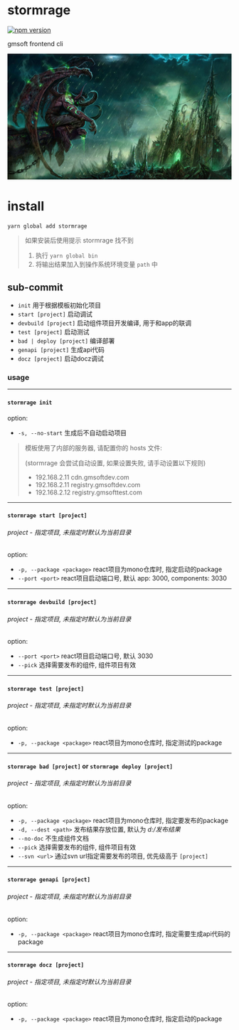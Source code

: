 # stormrage

[![npm version](https://img.shields.io/npm/v/stormrage.svg?style=flat-square)](https://www.npmjs.com/package/stormrage)

gmsoft frontend cli

![Illidan Stormrage](img/Illidan%20Stormrage.jpg)

# install

`yarn global add stormrage`

> 如果安装后使用提示 stormrage 找不到
> 1. 执行 `yarn global bin`
> 2. 将输出结果加入到操作系统环境变量 `path` 中

## sub-commit

- `init` 用于根据模板初始化项目
- `start [project]`  启动调试
- `devbuild [project]` 启动组件项目开发编译, 用于和app的联调
- `test [project]`  启动测试
- `bad | deploy [project]`  编译部署
- `genapi [project]`  生成api代码
- `docz [project]`  启动docz调试

### usage

---

#### `stormrage init`

option:
* `-s, --no-start` 生成后不自动启动项目

> 模板使用了内部的服务器, 请配置你的 hosts 文件:
>
> (stormrage 会尝试自动设置, 如果设置失败, 请手动设置以下规则)
>
> - 192.168.2.11 cdn.gmsoftdev.com
> - 192.168.2.11 registry.gmsoftdev.com
> - 192.168.2.12 registry.gmsofttest.com

---

#### `stormrage start [project]`

###### project - 指定项目, 未指定时默认为当前目录

option:
* `-p, --package <package>`  react项目为mono仓库时, 指定启动的package
* `--port <port>`  react项目启动端口号, 默认 app: 3000, components: 3030

---

#### `stormrage devbuild [project]`

###### project - 指定项目, 未指定时默认为当前目录

option:
* `--port <port>` react项目启动端口号, 默认 3030
* `--pick` 选择需要发布的组件, 组件项目有效

---

#### `stormrage test [project]`

###### project - 指定项目, 未指定时默认为当前目录

option:
* `-p, --package <package>`  react项目为mono仓库时, 指定测试的package

---

#### `stormrage bad [project]` or `stormrage deploy [project]`

###### project - 指定项目, 未指定时默认为当前目录
option:
* `-p, --package <package>` react项目为mono仓库时, 指定要发布的package
* `-d, --dest <path>` 发布结果存放位置, 默认为 *d:/发布结果*
* `--no-doc` 不生成组件文档
* `--pick` 选择需要发布的组件, 组件项目有效
* `--svn <url>` 通过svn url指定需要发布的项目, 优先级高于 `[project]`

---

#### `stormrage genapi [project]`

###### project - 指定项目, 未指定时默认为当前目录

option:
* `-p, --package <package>`  react项目为mono仓库时, 指定需要生成api代码的package

---

#### `stormrage docz [project]`

###### project - 指定项目, 未指定时默认为当前目录

option:
* `-p, --package <package>`  react项目为mono仓库时, 指定启动的package